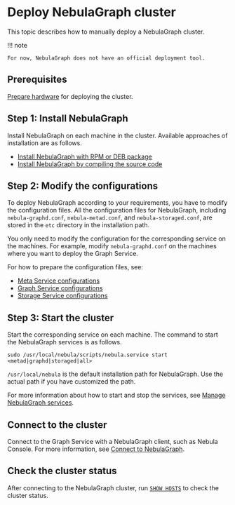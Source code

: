 # Deploy NebulaGraph cluster

This topic describes how to manually deploy a NebulaGraph cluster.

!!! note

    For now, NebulaGraph does not have an official deployment tool.

## Prerequisites

[Prepare hardware](1.resource-preparations.md) for deploying the cluster.

## Step 1: Install NebulaGraph

Install NebulaGraph on each machine in the cluster. Available approaches of installation are as follows.

* [Install NebulaGraph with RPM or DEB package](2.compile-and-install-nebula-graph/2.install-nebula-graph-by-rpm-or-deb.md)
* [Install NebulaGraph by compiling the source code](2.compile-and-install-nebula-graph/1.install-nebula-graph-by-compiling-the-source-code.md)

## Step 2: Modify the configurations

To deploy NebulaGraph according to your requirements, you have to modify the configuration files. All the configuration files for NebulaGraph, including `nebula-graphd.conf`, `nebula-metad.conf`, and `nebula-storaged.conf`, are stored in the `etc` directory in the installation path.

You only need to modify the configuration for the corresponding service on the machines. For example, modify `nebula-graphd.conf` on the machines where you want to deploy the Graph Service.

For how to prepare the configuration files, see:

* [Meta Service configurations](../5.configurations-and-logs/1.configurations/2.meta-config.md)
* [Graph Service configurations](../5.configurations-and-logs/1.configurations/3.graph-config.md)
* [Storage Service configurations](../5.configurations-and-logs/1.configurations/4.storage-config.md)

## Step 3: Start the cluster

Start the corresponding service on each machine. The command to start the NebulaGraph services is as follows.

```ngql
sudo /usr/local/nebula/scripts/nebula.service start <metad|graphd|storaged|all>
```

`/usr/local/nebula` is the default installation path for NebulaGraph. Use the actual path if you have customized the path.

For more information about how to start and stop the services, see [Manage NebulaGraph services](../2.quick-start/5.start-stop-service.md).

## Connect to the cluster

Connect to the Graph Service with a NebulaGraph client, such as Nebula Console. For more information, see [Connect to NebulaGraph](../2.quick-start/3.connect-to-nebula-graph.md).

## Check the cluster status

After connecting to the NebulaGraph cluster, run [`SHOW HOSTS`](../3.ngql-guide/7.general-query-statements/6.show/6.show-hosts.md) to check the cluster status.
